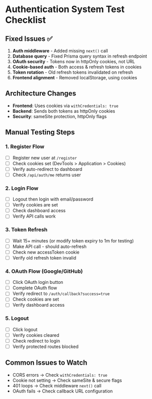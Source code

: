 # Authentication System Test Checklist

## Fixed Issues ✅
1. **Auth middleware** - Added missing `next()` call
2. **Database query** - Fixed Prisma query syntax in refresh endpoint  
3. **OAuth security** - Tokens now in httpOnly cookies, not URL
4. **Cookie-based auth** - Both access & refresh tokens in cookies
5. **Token rotation** - Old refresh tokens invalidated on refresh
6. **Frontend alignment** - Removed localStorage, using cookies

## Architecture Changes
- **Frontend**: Uses cookies via `withCredentials: true`
- **Backend**: Sends both tokens as httpOnly cookies
- **Security**: sameSite protection, httpOnly flags

## Manual Testing Steps

### 1. Register Flow
- [ ] Register new user at `/register`
- [ ] Check cookies set (DevTools > Application > Cookies)
- [ ] Verify auto-redirect to dashboard
- [ ] Check `/api/auth/me` returns user

### 2. Login Flow  
- [ ] Logout then login with email/password
- [ ] Verify cookies are set
- [ ] Check dashboard access
- [ ] Verify API calls work

### 3. Token Refresh
- [ ] Wait 15+ minutes (or modify token expiry to 1m for testing)
- [ ] Make API call - should auto-refresh
- [ ] Check new accessToken cookie
- [ ] Verify old refresh token invalid

### 4. OAuth Flow (Google/GitHub)
- [ ] Click OAuth login button
- [ ] Complete OAuth flow
- [ ] Verify redirect to `/auth/callback?success=true`
- [ ] Check cookies are set
- [ ] Verify dashboard access

### 5. Logout
- [ ] Click logout
- [ ] Verify cookies cleared
- [ ] Check redirect to login
- [ ] Verify protected routes blocked

## Common Issues to Watch
- CORS errors → Check `withCredentials: true`
- Cookie not setting → Check sameSite & secure flags
- 401 loops → Check middleware `next()` call
- OAuth fails → Check callback URL configuration